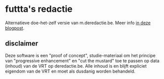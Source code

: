 futtta's redactie
=================

Alternatieve doe-het-zelf versie van m.deredactie.be. Meer info [in deze blogpost](http://blog.futtta.be/2014/10/07/mijn-alternatief-voor-m-deredactie-be/).

disclaimer
----------

Deze software is een "proof of concept", studie-materiaal om het principe van "progressive enhancement" en "cut the mustard" toe te passen op data (inhoud) van de VRT op deredactie.be. Alle inhoud is en blijft expliciet eigendom van de VRT en moet als dusdanig worden behandeld.
